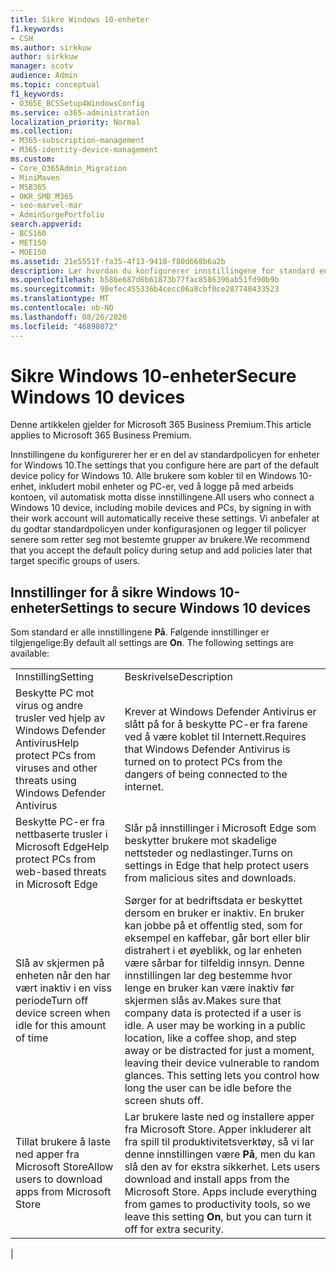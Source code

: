 ```yaml
---
title: Sikre Windows 10-enheter
f1.keywords:
- CSH
ms.author: sirkkuw
author: sirkkuw
manager: scotv
audience: Admin
ms.topic: conceptual
f1_keywords:
- O365E_BCSSetup4WindowsConfig
ms.service: o365-administration
localization_priority: Normal
ms.collection:
- M365-subscription-management
- M365-identity-device-management
ms.custom:
- Core_O365Admin_Migration
- MiniMaven
- MSB365
- OKR_SMB_M365
- seo-marvel-mar
- AdminSurgePortfolio
search.appverid:
- BCS160
- MET150
- MOE150
ms.assetid: 21e5551f-fa35-4f13-9418-f80d668b6a2b
description: Lær hvordan du konfigurerer innstillingene for standard enhets policy som en hvilken som helst Windows 10-enhet vil motta ved pålogging på jobb-eller skole kontoen.
ms.openlocfilehash: b586e687d6b61873b77fac8586396ab51fd90b9b
ms.sourcegitcommit: 90efec455336b4cecc06a8cbf0ce287740433523
ms.translationtype: MT
ms.contentlocale: nb-NO
ms.lasthandoff: 08/26/2020
ms.locfileid: "46898072"
---
```

# <a name="secure-windows-10-devices"></a><span data-ttu-id="95daa-103">Sikre Windows 10-enheter</span><span class="sxs-lookup"><span data-stu-id="95daa-103">Secure Windows 10 devices</span></span>

<span data-ttu-id="95daa-104">Denne artikkelen gjelder for Microsoft 365 Business Premium.</span><span class="sxs-lookup"><span data-stu-id="95daa-104">This article applies to Microsoft 365 Business Premium.</span></span>

<span data-ttu-id="95daa-105">Innstillingene du konfigurerer her er en del av standardpolicyen for enheter for Windows 10.</span><span class="sxs-lookup"><span data-stu-id="95daa-105">The settings that you configure here are part of the default device policy for Windows 10.</span></span> <span data-ttu-id="95daa-106">Alle brukere som kobler til en Windows 10-enhet, inkludert mobil enheter og PC-er, ved å logge på med arbeids kontoen, vil automatisk motta disse innstillingene.</span><span class="sxs-lookup"><span data-stu-id="95daa-106">All users who connect a Windows 10 device, including mobile devices and PCs, by signing in with their work account will automatically receive these settings.</span></span> <span data-ttu-id="95daa-107">Vi anbefaler at du godtar standardpolicyen under konfigurasjonen og legger til policyer senere som retter seg mot bestemte grupper av brukere.</span><span class="sxs-lookup"><span data-stu-id="95daa-107">We recommend that you accept the default policy during setup and add policies later that target specific groups of users.</span></span>
  
## <a name="settings-to-secure-windows-10-devices"></a><span data-ttu-id="95daa-108">Innstillinger for å sikre Windows 10-enheter</span><span class="sxs-lookup"><span data-stu-id="95daa-108">Settings to secure Windows 10 devices</span></span>

<span data-ttu-id="95daa-p102">Som standard er alle innstillingene **På**. Følgende innstillinger er tilgjengelige:</span><span class="sxs-lookup"><span data-stu-id="95daa-p102">By default all settings are **On**. The following settings are available:</span></span>
  
|||
|:-----|:-----|
|<span data-ttu-id="95daa-111">Innstilling</span><span class="sxs-lookup"><span data-stu-id="95daa-111">Setting</span></span>  <br/> |<span data-ttu-id="95daa-112">Beskrivelse</span><span class="sxs-lookup"><span data-stu-id="95daa-112">Description</span></span>  <br/> |
|<span data-ttu-id="95daa-113">Beskytte PC mot virus og andre trusler ved hjelp av Windows Defender Antivirus</span><span class="sxs-lookup"><span data-stu-id="95daa-113">Help protect PCs from viruses and other threats using Windows Defender Antivirus</span></span>  <br/> |<span data-ttu-id="95daa-114">Krever at Windows Defender Antivirus er slått på for å beskytte PC-er fra farene ved å være koblet til Internett.</span><span class="sxs-lookup"><span data-stu-id="95daa-114">Requires that Windows Defender Antivirus is turned on to protect PCs from the dangers of being connected to the internet.</span></span>  <br/> |
|<span data-ttu-id="95daa-115">Beskytte PC-er fra nettbaserte trusler i Microsoft Edge</span><span class="sxs-lookup"><span data-stu-id="95daa-115">Help protect PCs from web-based threats in Microsoft Edge</span></span>  <br/> |<span data-ttu-id="95daa-116">Slår på innstillinger i Microsoft Edge som beskytter brukere mot skadelige nettsteder og nedlastinger.</span><span class="sxs-lookup"><span data-stu-id="95daa-116">Turns on settings in Edge that help protect users from malicious sites and downloads.</span></span>  <br/> |
|<span data-ttu-id="95daa-117">Slå av skjermen på enheten når den har vært inaktiv i en viss periode</span><span class="sxs-lookup"><span data-stu-id="95daa-117">Turn off device screen when idle for this amount of time</span></span>  <br/> |<span data-ttu-id="95daa-p103">Sørger for at bedriftsdata er beskyttet dersom en bruker er inaktiv. En bruker kan jobbe på et offentlig sted, som for eksempel en kaffebar, går bort eller blir distrahert i et øyeblikk, og lar enheten være sårbar for tilfeldig innsyn. Denne innstillingen lar deg bestemme hvor lenge en bruker kan være inaktiv før skjermen slås av.</span><span class="sxs-lookup"><span data-stu-id="95daa-p103">Makes sure that company data is protected if a user is idle. A user may be working in a public location, like a coffee shop, and step away or be distracted for just a moment, leaving their device vulnerable to random glances. This setting lets you control how long the user can be idle before the screen shuts off.</span></span>  <br/> |
|<span data-ttu-id="95daa-121">Tillat brukere å laste ned apper fra Microsoft Store</span><span class="sxs-lookup"><span data-stu-id="95daa-121">Allow users to download apps from Microsoft Store</span></span>  <br/> |<span data-ttu-id="95daa-p104">Lar brukere laste ned og installere apper fra Microsoft Store. Apper inkluderer alt fra spill til produktivitetsverktøy, så vi lar denne innstillingen være **På**, men du kan slå den av for ekstra sikkerhet.  </span><span class="sxs-lookup"><span data-stu-id="95daa-p104">Lets users download and install apps from the Microsoft Store. Apps include everything from games to productivity tools, so we leave this setting **On**, but you can turn it off for extra security.  </span></span><br/> |
|